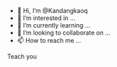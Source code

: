 - 👋 Hi, I’m @Kandangkaoq
- 👀 I’m interested in ...
- 🌱 I’m currently learning ...
- 💞️ I’m looking to collaborate on ...
- 📫 How to reach me ...

<!---
Kandangkaoq/Kandangkaoq is a ✨ special ✨ repository because its `README.md` (this file) appears on your GitHub profile.
You can click the Preview link to take a look at your changes.
--->
Teach you
